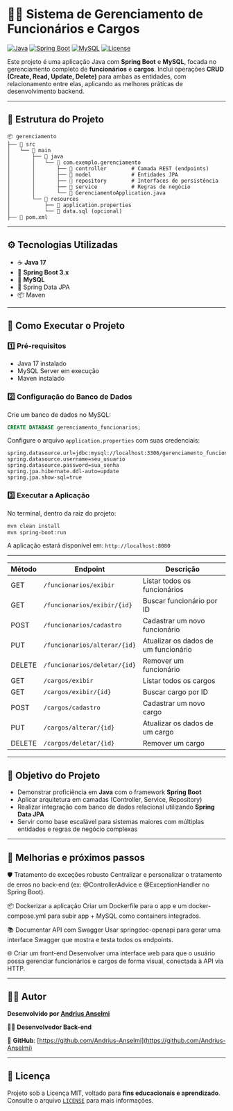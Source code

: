 # 🧑‍💼 Sistema de Gerenciamento de Funcionários e Cargos

[![Java](https://img.shields.io/badge/Java-17-blue?logo=java)](https://www.oracle.com/java/)
[![Spring Boot](https://img.shields.io/badge/Spring_Boot-3.x-brightgreen?logo=spring)](https://spring.io/projects/spring-boot)
[![MySQL](https://img.shields.io/badge/Database-MySQL-blue?logo=mysql)](https://www.mysql.com/)
[![License](https://img.shields.io/badge/Licen%C3%A7a-MIT%20(educacional)-blue)](LICENSE)

Este projeto é uma aplicação Java com **Spring Boot** e **MySQL**, focada no gerenciamento completo de **funcionários** e **cargos**. Inclui operações **CRUD (Create, Read, Update, Delete)** para ambas as entidades, com relacionamento entre elas, aplicando as melhores práticas de desenvolvimento backend.

---

## 📁 Estrutura do Projeto

```
📦 gerenciamento
├── 📂 src
│   └── 📂 main
│       ├── 📂 java
│       │   └── 📂 com.exemplo.gerenciamento
│       │       ├── 📂 controller        # Camada REST (endpoints)
│       │       ├── 📂 model             # Entidades JPA
│       │       ├── 📂 repository        # Interfaces de persistência
│       │       ├── 📂 service           # Regras de negócio
│       │       └── 📄 GerenciamentoApplication.java
│       └── 📂 resources
│           ├── 📄 application.properties
│           └── 📄 data.sql (opcional)
├── 📄 pom.xml
```

---

## ⚙️ Tecnologias Utilizadas

- ☕ **Java 17**
- 🌱 **Spring Boot 3.x**
- 🐬 **MySQL**
- 🔐 Spring Data JPA
- 📦 Maven

---

## 🚀 Como Executar o Projeto

### 1️⃣ Pré-requisitos

- Java 17 instalado
- MySQL Server em execução
- Maven instalado

### 2️⃣ Configuração do Banco de Dados

Crie um banco de dados no MySQL:

```sql
CREATE DATABASE gerenciamento_funcionarios;
```

Configure o arquivo `application.properties` com suas credenciais:

```properties
spring.datasource.url=jdbc:mysql://localhost:3306/gerenciamento_funcionarios
spring.datasource.username=seu_usuario
spring.datasource.password=sua_senha
spring.jpa.hibernate.ddl-auto=update
spring.jpa.show-sql=true
```

### 3️⃣ Executar a Aplicação

No terminal, dentro da raiz do projeto:

```bash
mvn clean install
mvn spring-boot:run
```

A aplicação estará disponível em: `http://localhost:8080`

---

| Método | Endpoint                     | Descrição                            |
| ------ | ---------------------------- | ------------------------------------ |
| GET    | `/funcionarios/exibir`       | Listar todos os funcionários         |
| GET    | `/funcionarios/exibir/{id}`  | Buscar funcionário por ID            |
| POST   | `/funcionarios/cadastro`     | Cadastrar um novo funcionário        |
| PUT    | `/funcionarios/alterar/{id}` | Atualizar os dados de um funcionário |
| DELETE | `/funcionarios/deletar/{id}` | Remover um funcionário               |
| GET    | `/cargos/exibir`             | Listar todos os cargos               |
| GET    | `/cargos/exibir/{id}`        | Buscar cargo por ID                  |
| POST   | `/cargos/cadastro`           | Cadastrar um novo cargo              |
| PUT    | `/cargos/alterar/{id}`       | Atualizar os dados de um cargo       |
| DELETE | `/cargos/deletar/{id}`       | Remover um cargo                     |



---

## 🎯 Objetivo do Projeto

- Demonstrar proficiência em **Java** com o framework **Spring Boot**
- Aplicar arquitetura em camadas (Controller, Service, Repository)
- Realizar integração com banco de dados relacional utilizando **Spring Data JPA**
- Servir como base escalável para sistemas maiores com múltiplas entidades e regras de negócio complexas

---

## 🔧 Melhorias e próximos passos
🛡️ Tratamento de exceções robusto
Centralizar e personalizar o tratamento de erros no back-end (ex: @ControllerAdvice e @ExceptionHandler no Spring Boot).

📦 Dockerizar a aplicação
Criar um Dockerfile para o app e um docker-compose.yml para subir app + MySQL como containers integrados.

📚 Documentar API com Swagger
Usar springdoc-openapi para gerar uma interface Swagger que mostra e testa todos os endpoints.

🌐 Criar um front-end
Desenvolver uma interface web para que o usuário possa gerenciar funcionários e cargos de forma visual, conectada à API via HTTP.

---

## 👨‍💻 Autor

**Desenvolvido por [Andrius Anselmi](https://github.com/Andrius-Anselmi)**

🧑‍💼 **Desenvolvedor Back-end**

🔗 **GitHub**: [https://github.com/Andrius-Anselmi](https://github.com/Andrius-Anselmi)

---

## 📄 Licença

Projeto sob a Licença MIT, voltado para **fins educacionais e aprendizado**.  
Consulte o arquivo [`LICENSE`](LICENSE) para mais informações.
